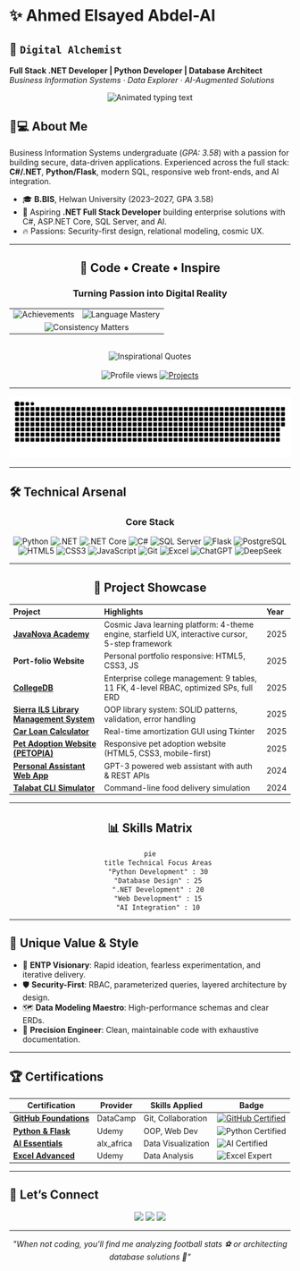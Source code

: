 # ✨ Ahmed Elsayed Abdel-Al

## 🧪 `Digital Alchemist` 

**Full Stack .NET Developer | Python Developer | Database Architect**
*Business Information Systems · Data Explorer · AI-Augmented Solutions*


<p align="center">
  
  <img src="https://readme-typing-svg.demolab.com?font=Fira+Code&size=22&duration=2800&pause=1000&color=5D8AA8&center=true&width=500&lines=Turning+Data+Into+Decisions;Crafting+Elegant+Solutions;Unlocking+Potential+With+Code" alt="Animated typing text">
</p>

## 🧑💻 About Me

Business Information Systems undergraduate (*GPA: 3.58*) with a passion for building secure, data-driven applications. Experienced across the full stack: **C#/.NET**, **Python/Flask**, modern SQL, responsive web front-ends, and AI integration.

- 🎓 **B.BIS**, Helwan University (2023–2027, GPA 3.58)
- 🎯 Aspiring **.NET Full Stack Developer** building enterprise solutions with C\#, ASP.NET Core, SQL Server, and AI.
- 🔥 Passions: Security-first design, relational modeling, cosmic UX.

---

<div align="center">
  <h2>🚀 Code • Create • Inspire</h2>
  <h3>Turning Passion into Digital Reality</h3>
  
  <table>
    <tr>
      <td>
        <img 
          src="https://github-readme-stats.vercel.app/api?username=AhmedTyson&hide_title=false&hide_rank=false&show_icons=true&include_all_commits=true&count_private=true&disable_animations=false&theme=radical&locale=en&hide_border=true&cache=none&bg_color=45,ff7e5f,feb47b&title_color=fff&icon_color=fff&text_color=fff" 
          height="165" 
          alt="Achievements" 
        />
      </td>
      <td>
        <img 
          src="https://github-readme-stats.vercel.app/api/top-langs?username=AhmedTyson&locale=en&hide_title=false&layout=compact&card_width=320&langs_count=6&theme=radical&hide_border=true&cache=none&bg_color=45,00c9ff,92fe9d&title_color=fff&text_color=fff" 
          height="165" 
          alt="Language Mastery" 
        />
      </td>
    </tr>
    <tr>
      <td colspan="2" align="center">
        <img 
          src="https://github-readme-streak-stats.herokuapp.com/?user=AhmedTyson&theme=radical&hide_border=true&date_format=M%20j%5B%2C%20Y%5D&background=45,8E2DE2,4A00E0&fire=FFCB00&currStreakLabel=FFFFFF" 
          height="180" 
          alt="Consistency Matters" 
        />
      </td>
    </tr>
  </table>
  
  <br>
  
  <div>
    <img src="https://readme-typing-svg.demolab.com?font=Fira+Code&size=22&duration=3000&pause=1000&color=FFD700&center=true&vCenter=true&width=600&lines=Dream+Big%2C+Code+Bigger;Consistency+is+the+Key+to+Mastery;Every+Commit+Makes+a+Difference;Innovate+%E2%80%A2+Create+%E2%80%A2+Elevate" alt="Inspirational Quotes">
  </div>
  
  <br>
  
  <div>
        <img src="https://komarev.com/ghpvc/?username=AhmedTyson&color=blueviolet&style=flat" alt="Profile views" />    
    <a href="https://github.com/AhmedTyson?tab=repositories">
      <img src="https://img.shields.io/badge/Explore-My_Projects-00cc99?style=flat&logo=github" alt="Projects">
    </a>
  </div>
</div>

---

<picture>
  <source media="(prefers-color-scheme: dark)" srcset="https://raw.githubusercontent.com/AhmedTyson/AhmedTyson/output/github-snake-dark.svg" />
  <source media="(prefers-color-scheme: light)" srcset="https://raw.githubusercontent.com/AhmedTyson/AhmedTyson/output/github-snake.svg" />
  <img alt="github-snake" src="https://raw.githubusercontent.com/AhmedTyson/AhmedTyson/output/github-snake.svg" />
</picture>

---

## 🛠️ Technical Arsenal

<div align="center">

### **Core Stack**

<p align="center">
  <img src="https://cdn.jsdelivr.net/gh/devicons/devicon/icons/python/python-original.svg" height="40" alt="Python" title="Python"/>
  <img src="https://cdn.jsdelivr.net/gh/devicons/devicon/icons/dot-net/dot-net-original.svg" height="40" alt=".NET" title=".NET"/>
  <img src="https://cdn.jsdelivr.net/gh/devicons/devicon/icons/dotnetcore/dotnetcore-original.svg" height="40" alt=".NET Core" title=".NET Core"/>
  <img src="https://cdn.jsdelivr.net/gh/devicons/devicon/icons/csharp/csharp-original.svg" height="40" alt="C#" title="C#"/>
  <img src="https://cdn.jsdelivr.net/gh/devicons/devicon/icons/microsoftsqlserver/microsoftsqlserver-plain.svg" height="40" alt="SQL Server" title="SQL Server"/>
  <img src="https://cdn.jsdelivr.net/gh/devicons/devicon/icons/flask/flask-original.svg" height="40" alt="Flask" title="Flask"/>
  <img src="https://cdn.jsdelivr.net/gh/devicons/devicon/icons/postgresql/postgresql-original.svg" height="40" alt="PostgreSQL" title="PostgreSQL"/>
  <img src="https://cdn.jsdelivr.net/gh/devicons/devicon/icons/html5/html5-original.svg" height="40" alt="HTML5" title="HTML5"/>
  <img src="https://cdn.jsdelivr.net/gh/devicons/devicon/icons/css3/css3-original.svg" height="40" alt="CSS3" title="CSS3"/>
  <img src="https://cdn.jsdelivr.net/gh/devicons/devicon/icons/javascript/javascript-original.svg" height="40" alt="JavaScript" title="JavaScript"/>
  <img src="https://cdn.jsdelivr.net/gh/devicons/devicon/icons/git/git-original.svg" height="40" alt="Git" title="Git"/>
  <img src="https://img.icons8.com/?size=100&id=117561&format=png&color=000000" height="40" alt="Excel" title="Excel"/>
  <img src="https://cdn.jsdelivr.net/gh/simple-icons/simple-icons/icons/openai.svg" height="40" alt="ChatGPT" title="ChatGPT"/>
  <img src="https://img.icons8.com/?size=100&id=YWOidjGxCpFW&format=png&color=000000" height="40" alt="DeepSeek" title="DeepSeek"/>
</p>

---

## 🚀 Project Showcase

| Project | Highlights | Year |
| :-- | :-- | :-- |
| **[JavaNova Academy](https://github.com/AhmedTyson/JavaNova-project)** | Cosmic Java learning platform: 4-theme engine, starfield UX, interactive cursor, 5-step framework | 2025 |
| **Port-folio Website**   | Personal portfolio responsive: HTML5, CSS3, JS               | 2025 |
| **[CollegeDB](https://github.com/AhmedTyson/Tasks/tree/5fabb8566da3bfd5edfabfb3f81f748f347b8c3b/1.%20SQL%20Tasks/CollegeDB%20project-%20Task%205)** | Enterprise college management: 9 tables, 11 FK, 4-level RBAC, optimized SPs, full ERD | 2025 |
| **[Sierra ILS Library Management System](https://github.com/AhmedTyson/college-project-assignment-1/tree/main/Library%20Management%20System)** | OOP library system: SOLID patterns, validation, error handling | 2025 |
| **[Car Loan Calculator](https://github.com/AhmedTyson/college-project-assignment-1/tree/main/Car%20Loan%20Calculator%20Application)** | Real-time amortization GUI using Tkinter | 2025 |
| **[Pet Adoption Website (PETOPIA)](https://github.com/AhmedTyson/PETOBIA-student-activity-team-project)** | Responsive pet adoption website (HTML5, CSS3, mobile-first) | 2025 |
| **[Personal Assistant Web App](https://github.com/AhmedTyson/Personal-Assistance-ItI---Python-)** | GPT-3 powered web assistant with auth \& REST APIs | 2024 |
| **[Talabat CLI Simulator](https://github.com/AhmedTyson/College-team-assignment-1)** | Command-line food delivery simulation | 2024 |

---

## 📊 Skills Matrix

<div align="center">

```mermaid
pie
    title Technical Focus Areas
    "Python Development" : 30
    "Database Design" : 25
    ".NET Development" : 20
    "Web Development" : 15
    "AI Integration" : 10
```

</div>

---
<div align="left">

## 🌟 Unique Value \& Style

- 🧠 **ENTP Visionary**: Rapid ideation, fearless experimentation, and iterative delivery.
- 🛡️ **Security-First**: RBAC, parameterized queries, layered architecture by design.
- 🗺️ **Data Modeling Maestro**: High-performance schemas and clear ERDs.
- 🎯 **Precision Engineer**: Clean, maintainable code with exhaustive documentation.

---

## 🏆 Certifications

<div align="center">

| Certification                                                                                                                           | Provider   | Skills Applied     | Badge                                                                                                                                                                                                                                              |
| --------------------------------------------------------------------------------------------------------------------------------------- | ---------- | ------------------ | -------------------------------------------------------------------------------------------------------------------------------------------------------------------------------------------------------------------------------------------------- |
| **[GitHub Foundations](https://www.datacamp.com/completed/statement-of-accomplishment/track/f1d16eb46190782bc484d441ab62c26be5a3b7b4)** | DataCamp   | Git, Collaboration | [![GitHub Certified](https://img.shields.io/badge/DataCamp-GitHub_Foundations-01A4D2?style=flat-square&logo=datacamp&logoWidth=15)](https://www.datacamp.com/completed/statement-of-accomplishment/track/f1d16eb46190782bc484d441ab62c26be5a3b7b4) |
| **[Python & Flask](https://www.ude.my/UC-853a36da-af1c-4bff-a5f6-4bc4b66a90e5)**                                                        | Udemy      | OOP, Web Dev       | ![Python Certified](https://img.shields.io/badge/Python-Advanced-3776AB?logo=python)                                                                                                                                                               |
| **[AI Essentials](https://intranet.alxswe.com/certificates/NFzyxYreET)**                                                                | alx_africa | Data Visualization | ![AI Certified](https://img.shields.io/badge/AI-Fundamentals-FF6F00?logo=ai)                                                                                                                                                                       |
| **[Excel Advanced](https://ude.my/UC-eac85e19-e391-4906-9404-8439b955c85d)**                                                            | Udemy      | Data Analysis      | ![Excel Expert](https://img.shields.io/badge/Excel-Expert-217346?logo=microsoft-excel)                                                                                                                                                             |

</div>

---

## 🙌 Let’s Connect

<p align="center">
  <a href="https://linkedin.com/in/ahmed-elsayed-8b9bba28a"><img src="https://img.shields.io/badge/LinkedIn-Connect-0A66C2?style=for-the-badge&logo=linkedin"></a>
  <a href="https://github.com/AhmedTyson"><img src="https://img.shields.io/badge/GitHub-Follow-181717?style=for-the-badge&logo=github"></a>
  <a href="mailto:ahmed.elsayed.abdelal.2025@gmail.com"><img src="https://img.shields.io/badge/Email-Say_Hello-EA4335?style=for-the-badge&logo=gmail"></a>
</p>

---

<p align="center"> 
  <em>"When not coding, you'll find me analyzing football stats ⚽ or architecting database solutions 💾"
  </em> 
</p>
